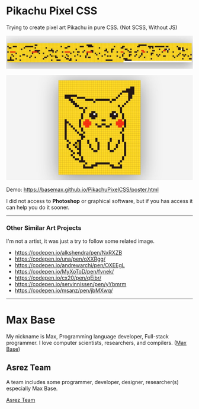 # Pikachu Pixel CSS

Trying to create pixel art Pikachu in pure CSS. (Not SCSS, Without JS)

![Pikachu Pixel CSS](header.jpg)

![Pikachu Pixel CSS](demo.jpg)

Demo: https://basemax.github.io/PikachuPixelCSS/poster.html

I did not access to **Photoshop** or graphical software, but if you has access it can help you do it sooner.

------

### Other Similar Art Projects

I'm not a artist, it was just a try to follow some related image.

- https://codepen.io/alkshendra/pen/NxRXZB
- https://codepen.io/una/pen/oXXRgg/
- https://codepen.io/andrewarchi/pen/OXEEgL
- https://codepen.io/MyXoToD/pen/fvnek/
- https://codepen.io/cx20/pen/qEibr/
- https://codepen.io/servinnissen/pen/yYbmrm
- https://codepen.io/msanz/pen/jbMXwq/

---------

# Max Base

My nickname is Max, Programming language developer, Full-stack programmer. I love computer scientists, researchers, and compilers. ([Max Base](https://maxbase.org/))

## Asrez Team

A team includes some programmer, developer, designer, researcher(s) especially Max Base.

[Asrez Team](https://www.asrez.com/)

